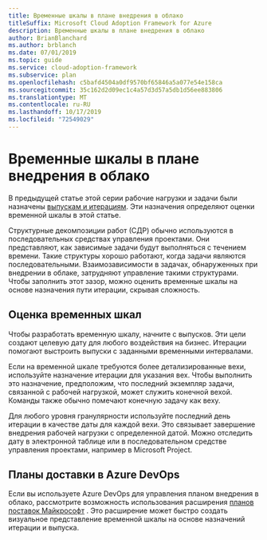 ```yaml
---
title: Временные шкалы в плане внедрения в облако
titleSuffix: Microsoft Cloud Adoption Framework for Azure
description: Временные шкалы в плане внедрения в облако
author: BrianBlanchard
ms.author: brblanch
ms.date: 07/01/2019
ms.topic: guide
ms.service: cloud-adoption-framework
ms.subservice: plan
ms.openlocfilehash: c5bafd4504a0df9570bf65846a5a077e54e158ca
ms.sourcegitcommit: 35c162d2d09ec1c4a57d3d57a5db1d56ee883806
ms.translationtype: MT
ms.contentlocale: ru-RU
ms.lasthandoff: 10/17/2019
ms.locfileid: "72549029"
---
```

# <a name="timelines-in-a-cloud-adoption-plan"></a>Временные шкалы в плане внедрения в облако

В предыдущей статье этой серии рабочие нагрузки и задачи были назначены [выпускам и итерациям](./iteration-paths.md). Эти назначения определяют оценки временной шкалы в этой статье.

Структурные декомпозиции работ (СДР) обычно используются в последовательных средствах управления проектами. Они представляют, как зависимые задачи будут выполняться с течением времени. Такие структуры хорошо работают, когда задачи являются последовательными. Взаимозависимости в задачах, обнаруженных при внедрении в облаке, затрудняют управление такими структурами. Чтобы заполнить этот зазор, можно оценить временные шкалы на основе назначения пути итерации, скрывая сложность.

## <a name="estimate-timelines"></a>Оценка временных шкал

Чтобы разработать временную шкалу, начните с выпусков. Эти цели создают целевую дату для любого воздействия на бизнес. Итерации помогают выстроить выпуски с заданными временными интервалами.

Если на временной шкале требуются более детализированные вехи, используйте назначение итерации для указания вех. Чтобы выполнить это назначение, предположим, что последний экземпляр задачи, связанной с рабочей нагрузкой, может служить конечной вехой. Команды также обычно помечают конечную задачу как веху.

Для любого уровня гранулярности используйте последний день итерации в качестве даты для каждой вехи. Это связывает завершение внедрения рабочей нагрузки с определенной датой. Можно отследить дату в электронной таблице или в последовательном средстве управления проектами, например в Microsoft Project.

## <a name="delivery-plans-in-azure-devops"></a>Планы доставки в Azure DevOps

Если вы используете Azure DevOps для управления планом внедрения в облако, рассмотрите возможность использования расширения [планов поставок Майкрософт](https://marketplace.visualstudio.com/items?itemName=ms.vss-plans) . Это расширение может быстро создать визуальное представление временной шкалы на основе назначений итерации и выпуска.

